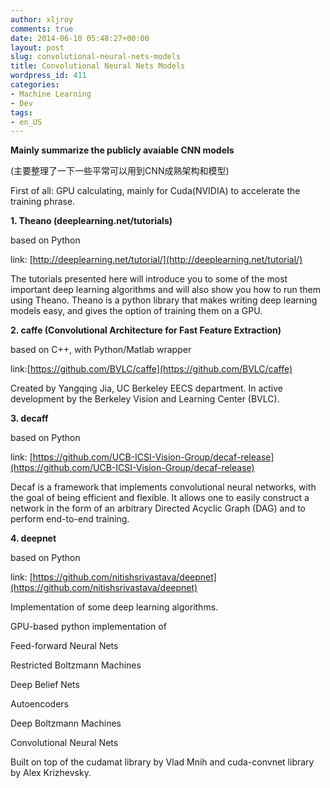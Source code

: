 ```yaml
---
author: xljroy
comments: true
date: 2014-06-10 05:48:27+00:00
layout: post
slug: convolutional-neural-nets-models
title: Convolutional Neural Nets Models
wordpress_id: 411
categories:
- Machine Learning
- Dev
tags:
- en_US
---
```


**Mainly summarize the publicly avaiable CNN models**




(主要整理了一下一些平常可以用到CNN成熟架构和模型)




First of all: GPU calculating, mainly for Cuda(NVIDIA) to accelerate the training phrase.




**1. Theano (deeplearning.net/tutorials)**




based on Python




link: [http://deeplearning.net/tutorial/](http://deeplearning.net/tutorial/)




The tutorials presented here will introduce you to some of the most important deep learning algorithms and will also show you how to run them using Theano. Theano is a python library that makes writing deep learning models easy, and gives the option of training them on a GPU.




**2. caffe (Convolutional Architecture for Fast Feature Extraction)**




based on C++, with Python/Matlab wrapper




link:[https://github.com/BVLC/caffe](https://github.com/BVLC/caffe)




Created by Yangqing Jia, UC Berkeley EECS department. In active development by the Berkeley Vision and Learning Center (BVLC).




**3. decaff**




based on Python




link: [https://github.com/UCB-ICSI-Vision-Group/decaf-release](https://github.com/UCB-ICSI-Vision-Group/decaf-release)




Decaf is a framework that implements convolutional neural networks, with the goal of being efficient and flexible. It allows one to easily construct a network in the form of an arbitrary Directed Acyclic Graph (DAG) and to perform end-to-end training.




**4. deepnet**




based on Python




link: [https://github.com/nitishsrivastava/deepnet](https://github.com/nitishsrivastava/deepnet)




Implementation of some deep learning algorithms.




GPU-based python implementation of




Feed-forward Neural Nets




Restricted Boltzmann Machines




Deep Belief Nets




Autoencoders




Deep Boltzmann Machines




Convolutional Neural Nets




Built on top of the cudamat library by Vlad Mnih and cuda-convnet library by Alex Krizhevsky.
